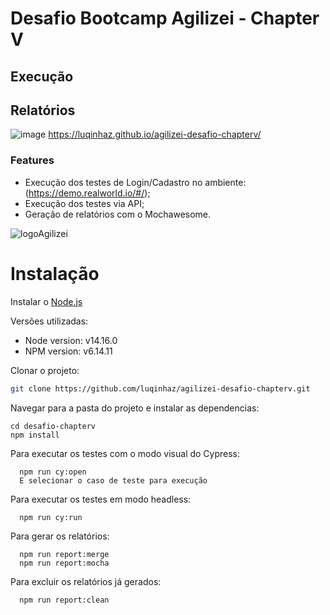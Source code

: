 # Desafio Bootcamp Agilizei - Chapter V

## Execução


## Relatórios
![image](https://user-images.githubusercontent.com/22923012/146273649-628021b1-e3f1-4a87-8ea9-62def177769b.png)
https://luqinhaz.github.io/agilizei-desafio-chapterv/

### Features
- Execução dos testes de Login/Cadastro no ambiente: (https://demo.realworld.io/#/);
- Execução dos testes via API;
- Geração de relatórios com o Mochawesome.

![logoAgilizei](https://user-images.githubusercontent.com/22923012/145126460-c228a789-b72c-46fd-adb6-1d2feb45c55f.png)

# Instalação
Instalar o [Node.js](https://nodejs.org/en/download/ "Node.js")

Versões utilizadas:
- Node version: v14.16.0
- NPM version: v6.14.11

Clonar o projeto:
```sh
git clone https://github.com/luqinhaz/agilizei-desafio-chapterv.git
```

Navegar para a pasta do projeto e instalar as dependencias:
```
cd desafio-chapterv
npm install
```

Para executar os testes com o modo visual do Cypress:
```
  npm run cy:open
  E selecionar o caso de teste para execução
```

Para executar os testes em modo headless:
```
  npm run cy:run
```

Para gerar os relatórios:
```
  npm run report:merge
  npm run report:mocha
```

Para excluir os relatórios já gerados:
```
  npm run report:clean
```
